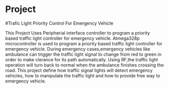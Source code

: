 # Project
#Trafic Light Priority Control For Emergency Vehicle

This Project Uses Peripherial interface controller to program a priority based traffic light controller for emergency vehicle.
Atmega328p microcontroller is used to program a priority based traffic light controller for emergency vehicle.
During emergency cases,emergency vehicles like ambulance can trigger the traffic light signal to change from red to green in order to make clerance for its path automatically.
Using RF,the traffic light operation will turn back to normal when the ambulance finishes crossing the road.
This project define how traffic signal lights will detect emergency vehicles, how to manipulate the traffic light and how to provide free way to emergency vehicle.
